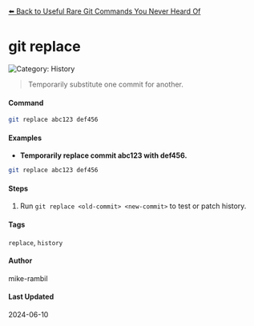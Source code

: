 [⬅️ Back to Useful Rare Git Commands You Never Heard Of](./useful-rare-git-commands-you-never-heard-of.md)

# git replace <old-commit> <new-commit>


![Category: History](https://img.shields.io/badge/Category-History-blue)
> Temporarily substitute one commit for another.


#### Command
```sh
git replace abc123 def456
```

#### Examples
- **Temporarily replace commit abc123 with def456.**


```sh
git replace abc123 def456
```


#### Steps
1. Run `git replace <old-commit> <new-commit>` to test or patch history.


#### Tags
`replace`, `history`

#### Author
mike-rambil

#### Last Updated
2024-06-10
